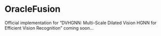 # OracleFusion
Official implementation for “DVHGNN: Multi-Scale Dilated Vision HGNN for Efficient Vision Recognition”
coming soon...
